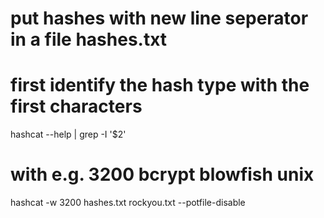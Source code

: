 # put hashes with new line seperator in a file hashes.txt

# first identify the hash type with the first characters
hashcat --help | grep -I '$2'

# with e.g. 3200 bcrypt blowfish unix
hashcat -w 3200 hashes.txt rockyou.txt --potfile-disable
